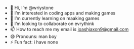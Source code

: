- 👋 Hi, I’m @wriystone
- 👀 I’m interested in coding apps and making games
- 🌱 I’m currently learning on maaking games
- 💞️ I’m looking to collaborate on evrythink
- 📫 How to reach me my email is joashjaxon9@gmail.com
- 😄 Pronouns: man boy
- ⚡ Fun fact: i have none
